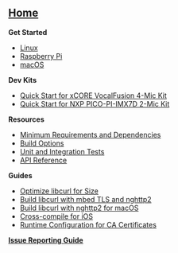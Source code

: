## [Home](https://github.com/alexa/avs-device-sdk/wiki)

**Get Started**    
* [Linux](https://github.com/alexa/avs-device-sdk/wiki/Linux-Quick-Start-Guide)
* [Raspberry Pi](https://github.com/alexa/avs-device-sdk/wiki/Raspberry-Pi-Quick-Start-Guide)  
* [macOS](https://github.com/alexa/avs-device-sdk/wiki/macOS-Quick-Start-Guide)  

**Dev Kits**
* [Quick Start for xCORE VocalFusion 4-Mic Kit](https://github.com/xmos/vocalfusion-avs-setup) 
* [Quick Start for NXP PICO-PI-IMX7D 2-Mic Kit](https://www.nxp.com/docs/en/user-guide/Quick-Start-Guide-for-Arrow-AVS-kit.pdf)  

**Resources**  
* [Minimum Requirements and Dependencies](https://github.com/alexa/avs-device-sdk/wiki/Minimum-Requirements-and-Dependencies)  
* [Build Options](https://github.com/alexa/avs-device-sdk/wiki/Build-Options)  
* [Unit and Integration Tests](https://github.com/alexa/avs-device-sdk/wiki/Unit-and-Integration-Tests)  
* [API Reference](https://alexa.github.io/avs-device-sdk/)  

**Guides**  
* [Optimize libcurl for Size](https://github.com/alexa/alexa-client-sdk/wiki/Optimize-libcurl)  
* [Build libcurl with mbed TLS and nghttp2](https://github.com/alexa/alexa-client-sdk/wiki/Build-libcurl-with-mbed-TLS-and-nghttp2)  
* [Build libcurl with nghttp2 for macOS](https://github.com/alexa/alexa-client-sdk/wiki/How-to-build-libcurl-with-nghttp2-for-macos)  
* [Cross-compile for iOS](https://github.com/alexa/avs-device-sdk/wiki/How-to-cross-compile-the-AVS-Device-SDK-for-iOS)
* [Runtime Configuration for CA Certificates](https://github.com/alexa/avs-device-sdk/wiki/Runtime-Configuration-for-CA-Certificates)  

[**Issue Reporting Guide**](https://github.com/alexa/avs-device-sdk/wiki/Issue-Reporting-Guide)  